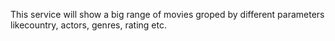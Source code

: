 This service will show a big range of movies groped by different parameters likecountry, actors, genres, rating etc.
